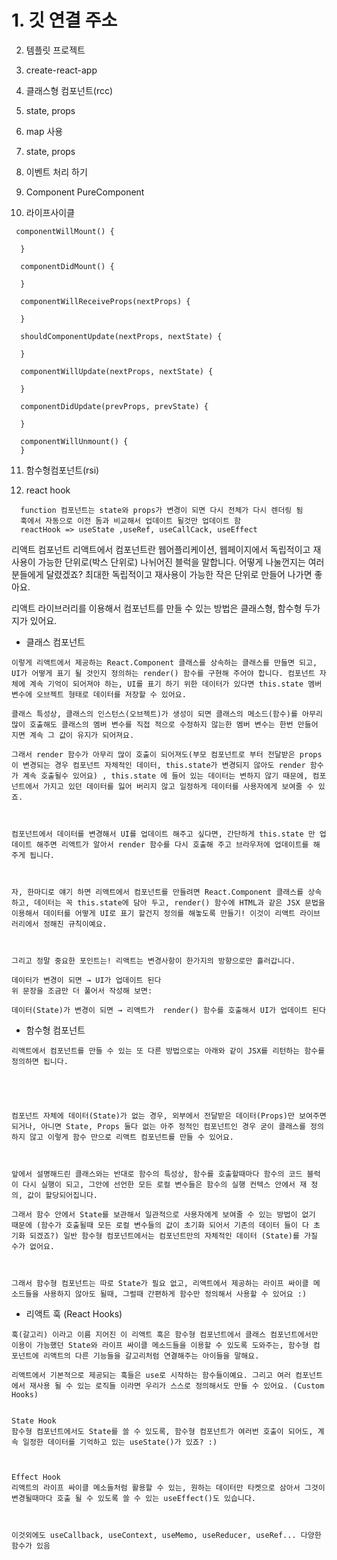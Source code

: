 # 1. 깃 연결 주소


2. 템플릿 프로젝트

3. create-react-app

4. 클래스형 컴포넌트(rcc)

5. state, props

6. map 사용

7. state, props

8. 이벤트 처리 하기

9. Component PureComponent

10. 라이프사이클
```
 componentWillMount() {

  }

  componentDidMount() {

  }

  componentWillReceiveProps(nextProps) {

  }

  shouldComponentUpdate(nextProps, nextState) {

  }

  componentWillUpdate(nextProps, nextState) {

  }

  componentDidUpdate(prevProps, prevState) {

  }

  componentWillUnmount() {
  }
  ```

  11. 함수형컴포넌트(rsi)

  12. react hook
  ```
    function 컴포넌트는 state와 props가 변경이 되면 다시 전체가 다시 렌더링 됨
    훅에서 자동으로 이전 돔과 비교해서 업데이트 될것만 업데이트 함
    reactHook => useState ,useRef, useCallCack, useEffect
  ```
  리액트 컴포넌트
리액트에서 컴포넌트란 웹어플리케이션, 웹페이지에서 독립적이고 재사용이 가능한 단위로(박스 단위로) 나뉘어진 블럭을 말합니다. 어떻게 나눌껀지는 여러분들에게 달렸겠죠? 최대한 독립적이고 재사용이 가능한 작은 단위로 만들어 나가면 좋아요.

리액트 라이브러리를 이용해서 컴포넌트를 만들 수 있는 방법은 클래스형, 함수형 두가지가 있어요.



* 클래스 컴포넌트

```
이렇게 리액트에서 제공하는 React.Component 클래스를 상속하는 클래스를 만들면 되고, UI가 어떻게 표기 될 것인지 정의하는 render() 함수를 구현해 주어야 합니다. 컴포넌트 자체에 계속 기억이 되어져야 하는, UI를 표기 하기 위한 데이터가 있다면 this.state 멤버 변수에 오브젝트 형태로 데이터를 저장할 수 있어요. 

클래스 특성상, 클래스의 인스턴스(오브젝트)가 생성이 되면 클래스의 메소드(함수)를 아무리 많이 호출해도 클래스의 멤버 변수를 직접 적으로 수정하지 않는한 멤버 변수는 한번 만들어 지면 계속 그 값이 유지가 되어져요. 

그래서 render 함수가 아무리 많이 호출이 되어져도(부모 컴포넌트로 부터 전달받은 props이 변경되는 경우 컴포넌트 자체적인 데이터, this.state가 변경되지 않아도 render 함수가 계속 호출될수 있어요) , this.state 에 들어 있는 데이터는 변하지 않기 때문에, 컴포넌트에서 가지고 있던 데이터를 잃어 버리지 않고 일정하게 데이터를 사용자에게 보여줄 수 있죠.



컴포넌트에서 데이터를 변경해서 UI를 업데이트 해주고 싶다면, 간단하게 this.state 만 업데이트 해주면 리액트가 알아서 render 함수를 다시 호출해 주고 브라우저에 업데이트를 해주게 됩니다.



자, 한마디로 얘기 하면 리액트에서 컴포넌트를 만들려면 React.Component 클래스를 상속하고, 데이터는 꼭 this.state에 담아 두고, render() 함수에 HTML과 같은 JSX 문법을 이용해서 데이터를 어떻게 UI로 표기 할건지 정의를 해놓도록 만들기! 이것이 리액트 라이브러리에서 정해진 규칙이예요.



그리고 정말 중요한 포인트는! 리액트는 변경사항이 한가지의 방향으로만 흘러갑니다.

데이터가 변경이 되면 → UI가 업데이트 된다
위 문장을 조금만 더 풀어서 작성해 보면:

데이터(State)가 변경이 되면 → 리액트가  render() 함수를 호출해서 UI가 업데이트 된다

```

* 함수형 컴포넌트
```
리액트에서 컴포넌트를 만들 수 있는 또 다른 방법으로는 아래와 같이 JSX를 리턴하는 함수를 정의하면 됩니다.





컴포넌트 자체에 데이터(State)가 없는 경우, 외부에서 전달받은 데이터(Props)만 보여주면 되거나, 아니면 State, Props 둘다 없는 아주 정적인 컴포넌트인 경우 굳이 클래스를 정의 하지 않고 이렇게 함수 만으로 리액트 컴포넌트를 만들 수 있어요.



앞에서 설명해드린 클래스와는 반대로 함수의 특성상, 함수를 호출할때마다 함수의 코드 블럭이 다시 실행이 되고, 그안에 선언한 모든 로컬 변수들은 함수의 실행 컨텍스 안에서 재 정의, 값이 할당되어집니다.

그래서 함수 안에서 State를 보관해서 일관적으로 사용자에게 보여줄 수 있는 방법이 없기 때문에 (함수가 호출될때 모든 로컬 변수들의 값이 초기화 되어서 기존의 데이터 들이 다 초기화 되겠죠?) 일반 함수형 컴포넌트에서는 컴포넌트만의 자체적인 데이터 (State)를 가질 수가 없어요.



그래서 함수형 컴포넌트는 따로 State가 필요 없고, 리액트에서 제공하는 라이프 싸이클 메소드들을 사용하지 않아도 될때, 그럴때 간편하게 함수만 정의해서 사용할 수 있어요 :)

```

* 리액트 훅 (React Hooks)



```
훅(갈고리) 이라고 이름 지어진 이 리액트 훅은 함수형 컴포넌트에서 클래스 컴포넌트에서만 이용이 가능했던 State와 라이프 싸이클 메소드들을 이용할 수 있도록 도와주는, 함수형 컴포넌트에 리액트의 다른 기능들을 갈고리처럼 연결해주는 아이들을 말해요.

리액트에서 기본적으로 제공되는 훅들은 use로 시작하는 함수들이예요. 그리고 여러 컴포넌트에서 재사용 될 수 있는 로직들 이라면 우리가 스스로 정의해서도 만들 수 있어요. (Custom Hooks)


State Hook
함수형 컴포넌트에서도 State를 쓸 수 있도록, 함수형 컴포넌트가 여러번 호출이 되어도, 계속 일정한 데이터를 기억하고 있는 useState()가 있죠? :)



Effect Hook
리액트의 라이프 싸이클 메소들처럼 활용할 수 있는, 원하는 데이터만 타켓으로 삼아서 그것이 변경될때마다 호출 될 수 있도록 쓸 수 있는 useEffect()도 있습니다.



이것외에도 useCallback, useContext, useMemo, useReducer, useRef... 다양한 함수가 있음
```